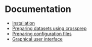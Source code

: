 # Documentation

 - [Installation](install.md)
 - [Preparing datasets using crossprep](crossprep.md)
 - [Preparing configuration files](configurations.md)
 - [Graphical user interface](gui.md)

